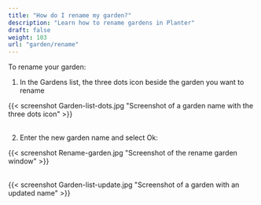 ```yaml
---
title: "How do I rename my garden?"
description: "Learn how to rename gardens in Planter"
draft: false
weight: 103
url: "garden/rename"
---
```


To rename your garden:

1. In the Gardens list, the three dots icon beside the garden you want to rename

{{< screenshot Garden-list-dots.jpg "Screenshot of a garden name with the three dots icon" >}}<br /><br />

2. Enter the new garden name and select Ok:

{{< screenshot Rename-garden.jpg "Screenshot of the rename garden window" >}}<br /><br />

{{< screenshot Garden-list-update.jpg "Screenshot of a garden with an updated name" >}}
